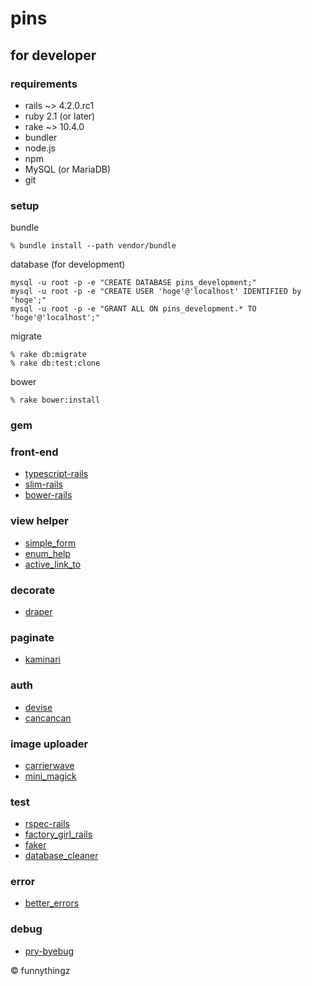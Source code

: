 # pins

## for developer

### requirements
* rails ~> 4.2.0.rc1
* ruby 2.1 (or later)
* rake ~> 10.4.0
* bundler
* node.js
* npm
* MySQL (or MariaDB)
* git

### setup

bundle

```
% bundle install --path vendor/bundle
```

database (for development)

```
mysql -u root -p -e "CREATE DATABASE pins_development;"
mysql -u root -p -e "CREATE USER 'hoge'@'localhost' IDENTIFIED by 'hoge';"
mysql -u root -p -e "GRANT ALL ON pins_development.* TO 'hoge'@'localhost';"
```

migrate

```
% rake db:migrate
% rake db:test:clone
```

bower

```
% rake bower:install
```

### gem

### front-end

- [typescript-rails](https://github.com/typescript-ruby/typescript-rails)
- [slim-rails](https://github.com/slim-template/slim-rails)
- [bower-rails](https://github.com/42dev/bower-rails)

### view helper

- [simple_form](https://github.com/plataformatec/simple_form)
- [enum_help](https://github.com/zmbacker/enum_help)
- [active_link_to](https://github.com/comfy/active_link_to)

### decorate

- [draper](https://github.com/drapergem/draper)

### paginate

- [kaminari](https://github.com/amatsuda/kaminari)

### auth

- [devise](https://github.com/plataformatec/devise)
- [cancancan](https://github.com/CanCanCommunity/cancancan)

### image uploader

- [carrierwave](https://github.com/carrierwaveuploader/carrierwave)
- [mini_magick](https://github.com/minimagick/minimagick)

### test

- [rspec-rails](https://github.com/rspec/rspec-rails)
- [factory_girl_rails](https://github.com/thoughtbot/factory_girl_rails)
- [faker](https://github.com/stympy/faker)
- [database_cleaner](https://github.com/DatabaseCleaner/database_cleaner)

### error

- [better_errors](https://github.com/charliesome/better_errors)

### debug

- [pry-byebug](https://github.com/deivid-rodriguez/pry-byebug)


&copy; funnythingz
